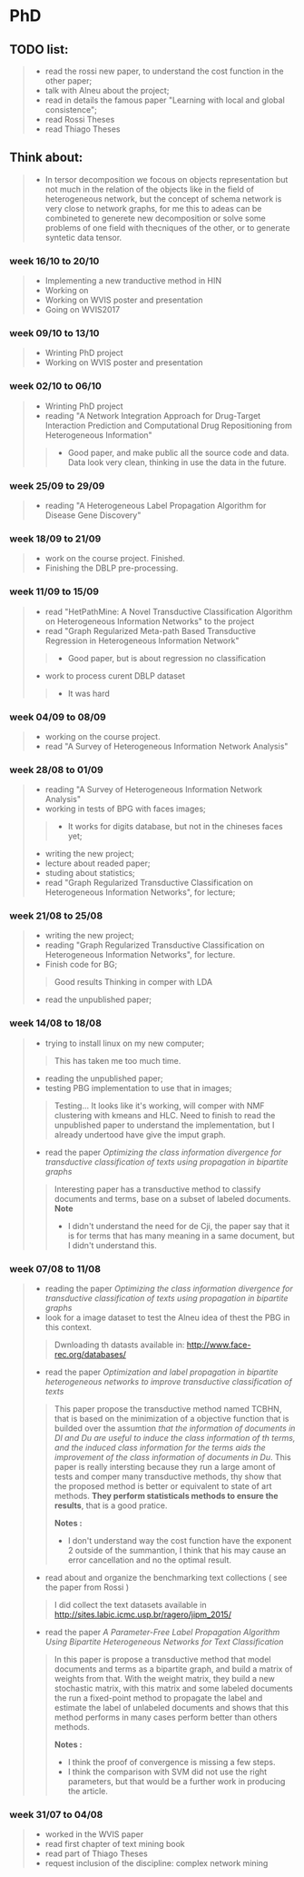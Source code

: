 # PhD

## TODO list:
> - read the rossi new paper, to understand the cost function in the other paper;
> - talk with Alneu about the project;
> - read in details the famous paper "Learning with local and global consistence";
> - read Rossi Theses
> - read Thiago Theses

## Think about:
> - In tersor decomposition we focous on objects representation but not much in the relation of the objects like in the field of heterogeneous network, but the concept of schema network is very close to network graphs, for me this to adeas can be combineted to generete new decomposition or solve some problems of one field with thecniques of the other, or to generate syntetic data tensor.

### week 16/10 to 20/10
> - Implementing a new tranductive method in HIN
> - Working on 
> - Working on WVIS poster and presentation
> - Going on WVIS2017

### week 09/10 to 13/10
> - Wrinting PhD project
> - Working on WVIS poster and presentation

### week 02/10 to 06/10
> - Wrinting PhD project
> - reading "A Network Integration Approach for Drug-Target Interaction Prediction and Computational Drug Repositioning from Heterogeneous Information"
> > - Good paper, and make public all the source code and data. Data look very clean, thinking in use the data in the future. 

### week 25/09 to 29/09
> - reading "A Heterogeneous Label Propagation Algorithm for Disease Gene Discovery"

### week 18/09 to 21/09
> - work on the course project. Finished.
> - Finishing the DBLP pre-processing.

### week 11/09 to 15/09
> - read "HetPathMine: A Novel Transductive Classification Algorithm on Heterogeneous Information Networks" to the project
> - read "Graph Regularized Meta-path Based Transductive Regression in Heterogeneous Information Network"
> > - Good paper, but is about regression no classification
> - work to process curent DBLP dataset
> > - It was hard

### week 04/09 to 08/09
> - working on the course project.
> - read "A Survey of Heterogeneous Information Network Analysis"

### week 28/08 to 01/09
> - reading "A Survey of Heterogeneous Information Network Analysis"
> - working in tests of BPG with faces images;
> > - It works for digits database, but not in the chineses faces yet;
> - writing the new project;
> - lecture about readed paper;
> - studing about statistics;
> - read "Graph Regularized Transductive Classification on Heterogeneous Information Networks", for lecture;


### week 21/08 to 25/08
> - writing the new project;
> - reading "Graph Regularized Transductive Classification on Heterogeneous Information Networks", for lecture.
> - Finish code for BG;
> > Good results
> > Thinking in comper with LDA
> - read the unpublished paper;
  
### week 14/08 to 18/08

> - trying to install linux on my new computer;
> > This has taken me too much time.
> - reading the unpublished paper;
> - testing PBG implementation to use that in images;
> > Testing... It looks like it's working, will comper with NMF clustering with kmeans and HLC.
> > Need to finish to read the unpublished paper to understand the implementation, but I already undertood have give the imput graph.
> - read the paper *Optimizing the class information divergence for transductive classification of texts using propagation in bipartite graphs*
> > Interesting paper has a transductive method to classify documents and terms, base on a subset of labeled documents.
> > **Note**
> > - I didn't understand the need for de Cji, the paper say that it is for terms that has many meaning in a same document, but I didn't understand this.


### week 07/08 to 11/08
> - reading the paper *Optimizing the class information divergence for transductive classification of texts using propagation in bipartite graphs*
> - look for a image dataset to test the Alneu idea of thest the PBG in this context.
> > Dwnloading th datasts available in: http://www.face-rec.org/databases/
> - read the paper *Optimization and label propagation in bipartite heterogeneous networks to improve transductive classification of texts*
> > This paper propose the transductive method named TCBHN, that is based on the minimization of a objective function that is builded over the assumtion *that the information of documents in Dl and Du are useful to induce the class information of th terms, and the induced class information for the terms aids the improvement of the class information of documents in Du*.
> > This paper is really intersting because they run a large amont of tests and comper many transductive methods, thy show that the proposed method is better or equivalent to state of art methods. **They perform statisticals methods to ensure the results**, that is a good pratice.
> >
> > **Notes :** 
> > - I don't understand way the cost function have the exponent 2 outside of the summantion, I think that his may cause an error cancellation and no the optimal result.
> - read about and organize the benchmarking text collections ( see the paper from Rossi )
> > I did collect the text datasets available in http://sites.labic.icmc.usp.br/ragero/jipm_2015/
> - read the paper *A Parameter-Free Label Propagation Algorithm Using Bipartite Heterogeneous Networks for Text Classification*
> > In this paper is propose a transductive method that model documents and terms as a bipartite graph, and build a matrix of weights from that. With the weight matrix, they build a new stochastic matrix, with this matrix and some labeled documents the run a fixed-point method to propagate the label and estimate the label of unlabeled documents and shows that this method performs in many cases perform better than others methods.
> >
> > **Notes :** 
> > - I think the proof of convergence is missing a few steps.
> > - I think the comparison with SVM did not use the right parameters, but that would be a further work in producing the article.

### week 31/07 to 04/08
> - worked in the WVIS paper
> - read first chapter of text mining book
> - read part of Thiago Theses
> - request inclusion of the discipline: complex network mining
